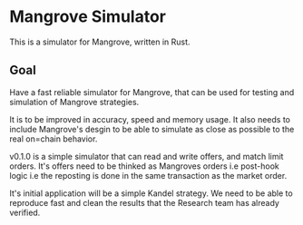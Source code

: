 # Mangrove Simulator

This is a simulator for Mangrove, written in Rust.

## Goal
Have a fast reliable simulator for Mangrove, that can be used for testing and simulation of Mangrove strategies. 

It is to be improved in accuracy, speed and memory usage. It also needs to include Mangrove's desgin to be able to simulate as close as possible to the real on=chain behavior.

v0.1.0 is a simple simulator that can read and write offers, and match limit orders. It's offers need to be thinked as Mangroves orders i.e post-hook logic i.e the reposting is done in the same transaction as the market order.

It's initial application will be a simple Kandel strategy.
We need to be able to reproduce fast and clean the results that the Research team has already verified. 

